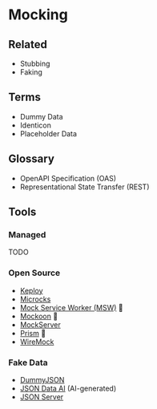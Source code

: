 # Mocking

## Related

- Stubbing
- Faking

## Terms

- Dummy Data
- Identicon
- Placeholder Data

## Glossary

- OpenAPI Specification (OAS)
- Representational State Transfer (REST)

## Tools

### Managed

TODO

<!--
https://mocko.dev
https://mockfly.dev
https://beeceptor.com
https://mockapi.io
https://designer.mocky.io
https://mocki.io
https://mockbin.io
-->

### Open Source

- [Keploy](https://github.com/keploy/keploy)
- [Microcks](/microcks.md)
- [Mock Service Worker (MSW)](/msw.md) 🌟
- [Mockoon](/mockoon.md) 🌟
- [MockServer](/mockserver.md)
- [Prism](/prism.md) 🌟
- [WireMock](/wiremock.md)

### Fake Data

- [DummyJSON](https://github.com/Ovi/DummyJSON)
- [JSON Data AI](https://jsondataai.com) (AI-generated)
- [JSON Server](/json-server.md)
